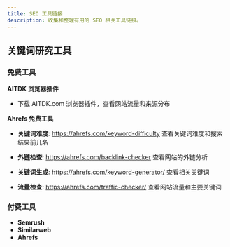 ```yaml
---
title: SEO 工具链接
description: 收集和整理有用的 SEO 相关工具链接。
---
```


## 关键词研究工具

### 免费工具

**AITDK 浏览器插件**
- 下载 AITDK.com 浏览器插件，查看网站流量和来源分布

**Ahrefs 免费工具**

- **关键词难度**: https://ahrefs.com/keyword-difficulty
  查看关键词难度和搜索结果前几名

- **外链检查**: https://ahrefs.com/backlink-checker
  查看网站的外链分析

- **关键词生成**: https://ahrefs.com/keyword-generator/
  查看相关关键词

- **流量检查**: https://ahrefs.com/traffic-checker/
  查看网站流量和主要关键词

### 付费工具

- **Semrush**
- **Similarweb**
- **Ahrefs**
